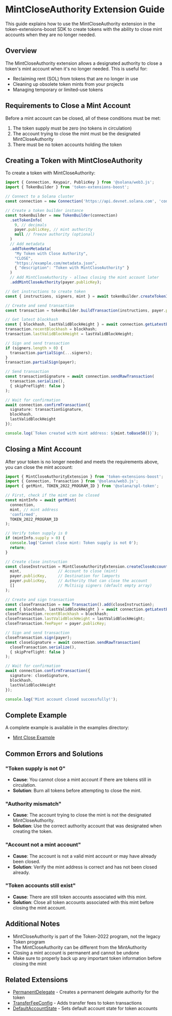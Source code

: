 # MintCloseAuthority Extension Guide

This guide explains how to use the MintCloseAuthority extension in the token-extensions-boost SDK to create tokens with the ability to close mint accounts when they are no longer needed.

## Overview

The MintCloseAuthority extension allows a designated authority to close a token's mint account when it's no longer needed. This is useful for:
- Reclaiming rent (SOL) from tokens that are no longer in use
- Cleaning up obsolete token mints from your projects
- Managing temporary or limited-use tokens

## Requirements to Close a Mint Account

Before a mint account can be closed, all of these conditions must be met:
1. The token supply must be zero (no tokens in circulation)
2. The account trying to close the mint must be the designated MintCloseAuthority
3. There must be no token accounts holding the token

## Creating a Token with MintCloseAuthority

To create a token with MintCloseAuthority:

```typescript
import { Connection, Keypair, PublicKey } from '@solana/web3.js';
import { TokenBuilder } from 'token-extensions-boost';

// Connect to a Solana cluster
const connection = new Connection('https://api.devnet.solana.com', 'confirmed');

// Create a token builder instance
const tokenBuilder = new TokenBuilder(connection)
  .setTokenInfo(
    9, // decimals
    payer.publicKey, // mint authority
    null // freeze authority (optional)
  )
  // Add metadata
  .addTokenMetadata(
    "My Token with Close Authority",
    "CLOSE",
    "https://example.com/metadata.json",
    { "description": "Token with MintCloseAuthority" }
  )
  // Add MintCloseAuthority - allows closing the mint account later
  .addMintCloseAuthority(payer.publicKey);

// Get instructions to create token
const { instructions, signers, mint } = await tokenBuilder.createTokenInstructions(payer.publicKey);

// Create and send transaction
const transaction = tokenBuilder.buildTransaction(instructions, payer.publicKey);

// Get latest blockhash
const { blockhash, lastValidBlockHeight } = await connection.getLatestBlockhash();
transaction.recentBlockhash = blockhash;
transaction.lastValidBlockHeight = lastValidBlockHeight;

// Sign and send transaction
if (signers.length > 0) {
  transaction.partialSign(...signers);
}
transaction.partialSign(payer);

// Send transaction
const transactionSignature = await connection.sendRawTransaction(
  transaction.serialize(),
  { skipPreflight: false }
);

// Wait for confirmation
await connection.confirmTransaction({
  signature: transactionSignature,
  blockhash,
  lastValidBlockHeight
});

console.log(`Token created with mint address: ${mint.toBase58()}`);
```

## Closing a Mint Account

After your token is no longer needed and meets the requirements above, you can close the mint account:

```typescript
import { MintCloseAuthorityExtension } from 'token-extensions-boost';
import { Connection, Transaction } from '@solana/web3.js';
import { getMint, TOKEN_2022_PROGRAM_ID } from '@solana/spl-token';

// First, check if the mint can be closed
const mintInfo = await getMint(
  connection, 
  mint, // mint address
  'confirmed',
  TOKEN_2022_PROGRAM_ID
);

// Verify token supply is 0
if (mintInfo.supply > 0) {
  console.log('Cannot close mint: Token supply is not 0');
  return;
}

// Create close instruction
const closeInstruction = MintCloseAuthorityExtension.createCloseAccountInstruction(
  mint,                // Account to close (mint)
  payer.publicKey,     // Destination for lamports
  payer.publicKey,     // Authority that can close the account
  []                   // Multisig signers (default empty array)
);

// Create and sign transaction
const closeTransaction = new Transaction().add(closeInstruction);
const { blockhash, lastValidBlockHeight } = await connection.getLatestBlockhash();
closeTransaction.recentBlockhash = blockhash;
closeTransaction.lastValidBlockHeight = lastValidBlockHeight;
closeTransaction.feePayer = payer.publicKey;

// Sign and send transaction
closeTransaction.sign(payer);
const closeSignature = await connection.sendRawTransaction(
  closeTransaction.serialize(),
  { skipPreflight: false }
);

// Wait for confirmation
await connection.confirmTransaction({
  signature: closeSignature,
  blockhash,
  lastValidBlockHeight
});

console.log('Mint account closed successfully!');
```

## Complete Example

A complete example is available in the examples directory:
- [Mint Close Example](../examples/mint-close-example/mint-close-example.ts)

## Common Errors and Solutions

### "Token supply is not 0"
- **Cause**: You cannot close a mint account if there are tokens still in circulation.
- **Solution**: Burn all tokens before attempting to close the mint.

### "Authority mismatch"
- **Cause**: The account trying to close the mint is not the designated MintCloseAuthority.
- **Solution**: Use the correct authority account that was designated when creating the token.

### "Account not a mint account"
- **Cause**: The account is not a valid mint account or may have already been closed.
- **Solution**: Verify the mint address is correct and has not been closed already.

### "Token accounts still exist"
- **Cause**: There are still token accounts associated with this mint.
- **Solution**: Close all token accounts associated with this mint before closing the mint account.

## Additional Notes

- MintCloseAuthority is part of the Token-2022 program, not the legacy Token program
- The MintCloseAuthority can be different from the MintAuthority
- Closing a mint account is permanent and cannot be undone
- Make sure to properly back up any important token information before closing the mint

## Related Extensions

- [PermanentDelegate](./permanent-delegate.md) - Creates a permanent delegate authority for the token
- [TransferFeeConfig](./transfer-fee.md) - Adds transfer fees to token transactions
- [DefaultAccountState](./default-account-state.md) - Sets default account state for token accounts